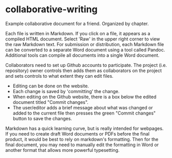 # collaborative-writing

Example collaborative document for a friend.  Organized by chapter.  

Each file is written in Markdown.  If you click on a file, it appears as a compiled HTML document.  Select 'Raw' in the upper right corner to view the raw Markdown text. For submission or distribution, each Markdown file can be converted to a separate Word document using a tool called Pandoc. Additional tools can compile all documents into a single Word document.

Collaborators need to set up Github accounts to participate.   The project (i.e. repository) owner controls then adds them as collaborators on the project and sets controls to what extent they can edit files.  

- Editing can be done on the website.  
- Each change is saved by 'committing' the change.  
- When editing on the Github website, there is a box below the edited document titled "Commit changes".
- The user/editor adds a brief message about what was changed or added to the current file then presses the green "Commit changes" button to save the changes.

Markdown has a quick learning curve, but is really intended for webpages.  If you need to create draft Word documents or PDFs before the final product, it would be best to rely on markdown's formatting.  Then for the final document, you may need to manually edit the formatting in Word or another format that allows more powerful typesetting.
